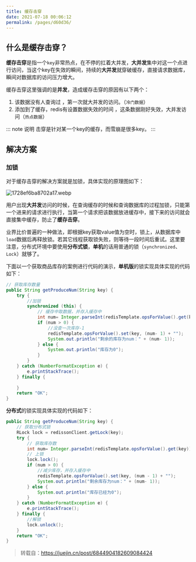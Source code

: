 ```yaml
---
title: 缓存击穿
date: 2021-07-18 00:06:12
permalink: /pages/d60d36/
---
```


## 什么是缓存击穿？

**缓存击穿**是指一个`key`非常热点，在不停的扛着大并发，**大并发**集中对这一个点进行访问，当这个key在失效的瞬间，持续的**大并发**就穿破缓存，直接请求数据库，瞬间对数据库的访问压力增大。

缓存击穿这里强调的是**并发**，造成缓存击穿的原因有以下两个：

1. 该数据没有人查询过 ，第一次就大并发的访问。（`冷门数据`）
2. 添加到了缓存，redis有设置数据失效的时间 ，这条数据刚好失效，大并发访问（`热点数据`）

::: note 说明
击穿是针对某一个key的缓存，而雪崩是很多key。
:::

## 解决方案

### 加锁

对于缓存击穿的解决方案就是加锁，具体实现的原理图如下：

![1728ef6ba8702a17.webp](https://pan.layne666.cn/images/2021/07/18/LM1i5FPOsd.jpg)

用户出现**大并发**访问的时候，在查询缓存的时候和查询数据库的过程加锁，只能第一个进来的请求进行执行，当第一个请求把该数据放进缓存中，接下来的访问就会直接集中缓存，防止了**缓存击穿**。

业界比价普遍的一种做法，即根据key获取value值为空时，锁上，从数据库中`load`数据后再释放锁。若其它线程获取锁失败，则等待一段时间后重试。这里要注意，分布式环境中要使用**分布式锁**，**单机**的话用普通的锁（`synchronized`、`Lock`）就够了。

下面以一个获取商品库存的案例进行代码的演示，**单机版**的锁实现具体实现的代码如下：

```java
// 获取库存数量
public String getProduceNum(String key) {
    try {
        //加锁
        synchronized (this) { 
            // 缓存中取数据，并存入缓存中
            int num= Integer.parseInt(redisTemplate.opsForValue().get(key));
            if (num > 0) {
                //没查一次库存-1
                redisTemplate.opsForValue().set(key, (num- 1) + "");
                System.out.println("剩余的库存为num：" + (num- 1));
            } else {
                System.out.println("库存为0");
            }
        }
    } catch (NumberFormatException e) {
        e.printStackTrace();
    } finally {
        
    }
    return "OK";
}
```

**分布式**的锁实现具体实现的代码如下：

```java
public String getProduceNum(String key) {
    // 获取分布式锁
    RLock lock = redissonClient.getLock(key);
    try {
        // 获取库存数
        int num= Integer.parseInt(redisTemplate.opsForValue().get(key));  
        // 上锁           
        lock.lock();
        if (num > 0) {
            //减少库存，并存入缓存中
            redisTemplate.opsForValue().set(key, (num - 1) + "");
            System.out.println("剩余库存为num：" + (num- 1));
        } else {
            System.out.println("库存已经为0");
        }
    } catch (NumberFormatException e) {
        e.printStackTrace();
    } finally {
        //解锁
        lock.unlock();
    }
    return "OK";
}

```

> 转载自：https://juejin.cn/post/6844904182609084424
